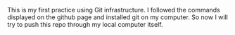 This is my first practice using Git infrastructure. I followed the commands displayed on the github page and installed git on my computer. So now I will try to push this repo through my local computer itself.

